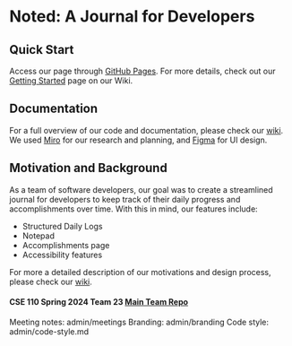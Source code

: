 # Noted: A Journal for Developers

## Quick Start
Access our page through [GitHub Pages](https://cse110-sp24-group23.github.io/dev-journal/). For more details, check out our [Getting Started](https://github.com/cse110-sp24-group23/dev-journal/wiki/Getting-Started) page on our Wiki. 

## Documentation
For a full overview of our code and documentation, please check our [wiki](https://github.com/cse110-sp24-group23/dev-journal/wiki/Documentation). We used [Miro](https://miro.com/app/board/uXjVKOsrPS0=/) for our research and planning, and [Figma](https://www.figma.com/proto/k4QCXcDXb0VpLJg3cAsWW5/CSE-110-Work-documentation-prototype?node-id=7-5&starting-point-node-id=7%3A5&t=pIvHOYNGwyA0aXew-1) for UI design.

## Motivation and Background
As a team of software developers, our goal was to create a streamlined journal for developers to keep track of their daily progress and accomplishments over time. With this in mind, our features include:
* Structured Daily Logs
* Notepad
* Accomplishments page
* Accessibility features

For more a detailed description of our motivations and design process, please check our [wiki](https://github.com/cse110-sp24-group23/dev-journal/wiki/Process).

#### CSE 110 Spring 2024 Team 23 [Main Team Repo](https://github.com/cse110-sp24-group23/cse110-sp24-group23) 
Meeting notes: admin/meetings
Branding: admin/branding
Code style: admin/code-style.md
